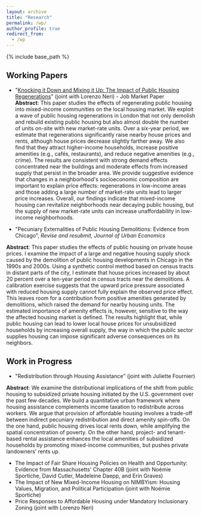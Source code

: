 ```yaml
---
layout: archive
title: "Research"
permalink: /wp/
author_profile: true
redirect_from:
  - /wp
---
```


{% include base_path %}

Working Papers
------

* &quot;[Knocking it Down and Mixing it Up: The Impact of Public Housing Regenerations](/files/20211105_Blanco_JMP.pdf)&quot; (joint with Lorenzo Neri) - Job Market Paper <br > **Abstract**: This paper studies the effects of regenerating public housing into mixed-income communities on the local housing market. We exploit a wave of public housing regenerations in London that not only demolish and rebuild existing public housing but also almost double the number of units on-site with new market-rate units. Over a six-year period, we estimate that regenerations significantly raise nearby house prices and rents, although house prices decrease slightly farther away. We also find that they attract higher-income households, increase positive amenities (e.g., cafés, restaurants), and reduce negative amenities (e.g., crime). The results are consistent with strong demand effects concentrated near the buildings and moderate effects from increased supply that persist in the broader area. We provide suggestive evidence that changes in a neighborhood's socioeconomic composition are important to explain price effects: regenerations in low-income areas and those adding a large number of market-rate units lead to larger price increases. Overall, our findings indicate that mixed-income housing can revitalize neighborhoods near decaying public housing, but the supply of new market-rate units can increase unaffordability in low-income neighborhoods.

* &quot;Pecuniary Externalities of Public Housing Demolitions: Evidence from Chicago&quot;, *Revise and resubmit, Journal of Urban Economics*

**Abstract**: This paper studies the effects of public housing on private house prices. I examine the impact of a large and negative housing supply shock caused by the demolition of public housing developments in Chicago in the 1990s and 2000s. Using a synthetic control method based on census tracts in distant parts of the city, I estimate that house prices increased by about 20 percent over a ten-year period in census tracts near the demolitions. A calibration exercise suggests that the upward price pressure associated with reduced housing supply cannot fully explain the observed price effect. This leaves room for a contribution from positive amenities generated by demolitions, which raised the demand for nearby housing units. The estimated importance of amenity effects is, however, sensitive to the way the affected housing market is defined. The results highlight that, while public housing can lead to lower local house prices for unsubsidized households by increasing overall supply, the way in which the public sector supplies housing can impose significant adverse consequences on its neighbors. 


Work in Progress
------
* &quot;Redistribution through Housing Assistance&quot; (joint with Juliette Fournier)

**Abstract**: We examine the distributional implications of the shift from public housing to subsidized private housing initiated by the U.S. government over the past few decades. We build a quantitative urban framework where housing assistance complements income taxation to redistribute across workers. We argue that provision of affordable housing involves a trade-off between indirect pecuniary redistribution and direct amenity spin-offs. On the one hand, public housing drives local rents down, while amplifying the spatial concentration of poverty. On the other hand, project- and tenant-based rental assistance enhances the local amenities of subsidized households by promoting mixed-income communities, but pushes private landowners’ rents up.
* The Impact of Fair Share Housing Policies on Health and Opportunity: Evidence from Massachusetts' Chapter 40B (joint with Noémie Sportiche, David Cutler, Madeleine Daepp, and Erin Graves)
* The Impact of New Mixed-Income Housing on NIMBYism: Housing Values, Migration, and Political Participation (joint with Noémie Sportiche)
* Price Responses to Affordable Housing under Mandatory Inclusionary Zoning (joint with Lorenzo Neri)
